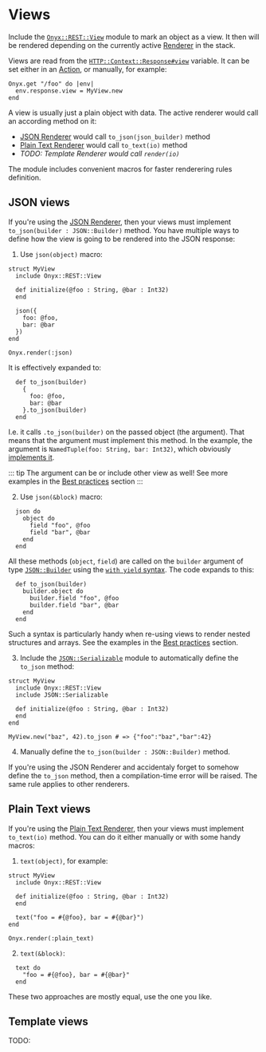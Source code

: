 # Views

Include the [`Onyx::REST::View`](https://api.onyxframework.org/rest/Onyx/REST/View.html) module to mark an object as a view. It then will be rendered depending on the currently active [Renderer](/rest/renderers) in the stack.

Views are read from the [`HTTP::Context::Response#view`](https://api.onyxframework.org/rest/HTTP/Server/Response.html#view%3AOnyx%3A%3AREST%3A%3AView%3F-instance-method) variable. It can be set either in an [Action](/rest/actions), or manually, for example:

```crystal
Onyx.get "/foo" do |env|
  env.response.view = MyView.new
end
```

A view is usually just a plain object with data. The active renderer would call an according method on it:

* [JSON Renderer](/rest/renderers#json) would call `to_json(json_builder)` method
* [Plain Text Renderer](/rest/renderers#plain-text) would call `to_text(io)` method
* *TODO: Template Renderer would call `render(io)`*

The module includes convenient macros for faster renderering rules definition.

## JSON views

If you're using the [JSON Renderer](/rest/renderers#json), then your views must implement `to_json(builder : JSON::Builder)` method. You have multiple ways to define how the view is going to be rendered into the JSON response:

1. Use `json(object)` macro:

```crystal
struct MyView
  include Onyx::REST::View

  def initialize(@foo : String, @bar : Int32)
  end

  json({
    foo: @foo,
    bar: @bar
  })
end

Onyx.render(:json)
```

It is effectively expanded to:

```crystal
  def to_json(builder)
    {
      foo: @foo,
      bar: @bar
    }.to_json(builder)
  end
```

I.e. it calls `.to_json(builder)` on the passed object (the argument). That means that the argument must implement this method. In the example, the argument is `NamedTuple(foo: String, bar: Int32)`, which obviously [implements it](https://crystal-lang.org/api/latest/NamedTuple.html#to_json%28json%3AJSON%3A%3ABuilder%29-instance-method).

::: tip
The argument can be or include other view as well! See more examples in the [Best practices](/rest/best-practices/view) section
:::

2. Use `json(&block)` macro:

```crystal
  json do
    object do
      field "foo", @foo
      field "bar", @bar
    end
  end
```

All these methods (`object`, `field`) are called on the `builder` argument of type [`JSON::Builder`](https://crystal-lang.org/api/latest/JSON/Builder.html) using the [`with yield` syntax](https://crystal-lang.org/reference/syntax_and_semantics/blocks_and_procs.html#with--yield). The code expands to this:

```crystal
  def to_json(builder)
    builder.object do
      builder.field "foo", @foo
      builder.field "bar", @bar
    end
  end
```

Such a syntax is particularly handy when re-using views to render nested structures and arrays. See the examples in the [Best practices](/rest/best-practices/view) section.

3. Include the [`JSON::Serializable`](https://crystal-lang.org/api/latest/JSON/Serializable.html) module to automatically define the `to_json` method:

```crystal
struct MyView
  include Onyx::REST::View
  include JSON::Serializable

  def initialize(@foo : String, @bar : Int32)
  end
end

MyView.new("baz", 42).to_json # => {"foo":"baz","bar":42}
```

4. Manually define the `to_json(builder : JSON::Builder)` method.

If you're using the JSON Renderer and accidentaly forget to somehow define the `to_json` method, then a compilation-time error will be raised. The same rule applies to other renderers.

## Plain Text views

If you're using the [Plain Text Renderer](/rest/renderers#plain-text), then your views must implement `to_text(io)` method. You can do it either manually or with some handy macros:

1. `text(object)`, for example:

```crystal
struct MyView
  include Onyx::REST::View

  def initialize(@foo : String, @bar : Int32)
  end

  text("foo = #{@foo}, bar = #{@bar}")
end

Onyx.render(:plain_text)
```

2. `text(&block)`:

```crystal
  text do
    "foo = #{@foo}, bar = #{@bar}"
  end
```

These two approaches are mostly equal, use the one you like.

## Template views

TODO:
